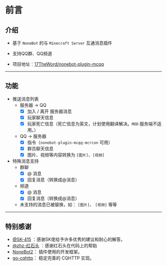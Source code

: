 # 前言

## 介绍

- 基于 `NoneBot` 的与 `Minecraft Server` 互通消息插件

- 支持QQ群、QQ频道

- 项目地址：[17TheWord/nonebot-plugin-mcqq](https://github.com/17TheWord/nonebot-plugin-mcqq)

---

## 功能

- 推送消息列表
  - 服务器 -> QQ
    - [x] 加入 / 离开 服务器消息
    - [x] 玩家聊天信息
    - [x] 玩家死亡信息（死亡信息为英文，计划使用翻译解决。`MOD` 服务端不适用。）
  - QQ -> 服务器
    - [x] 指令（`nonebot-plugin-mcqq-mcrcon` 可用）
    - [x] 群员聊天信息
    - [x] 图片、视频等内容转换为 `[图片]`、`[视频]`

- 特殊消息支持
  - 群聊
    - [x] @ 消息
    - [x] 回复消息（转换成@消息）
  - 频道
    - [x] @ 消息
    - [x] 回复消息（转换成@消息）
  - 未支持的消息已被替换，如： `[图片]`、 `[视频]` 等等

---

## 特别感谢
- [@SK-415](https://github.com/SK-415) ：感谢SK佬给予许多优秀的建议和耐心的解答。
- [@zhz-红石头](https://github.com/zhzhongshi) ：感谢红石头在代码上的帮助
- [NoneBot2](https://github.com/nonebot/nonebot2)： 插件使用的开发框架。
- [go-cqhttp](https://github.com/Mrs4s/go-cqhttp)： 稳定完善的 CQHTTP 实现。